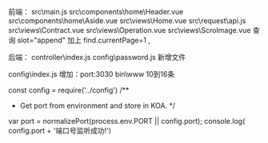 前端：
src\main.js
src\components\home\Header.vue
src\components\home\Aside.vue
src\views\Home.vue
src\request\api.js
src\views\Contract.vue
src\views\Operation.vue
src\views\ScroImage.vue
查询 slot="append"   加上 find.currentPage=1 ,

后端：
controller\index.js
config\password.js    新增文件

config\index.js  增加：port:3030
bin\www  10到16条

const config = require('../config')
/**
 * Get port from environment and store in KOA.
 */

var port = normalizePort(process.env.PORT || config.port);
console.log( config.port + '端口号监听成功!')

